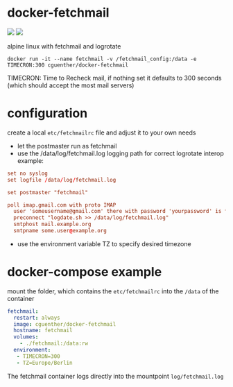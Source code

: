 # docker-fetchmail
[![](https://images.microbadger.com/badges/image/cguenther/docker-fetchmail.svg)](https://microbadger.com/images/cguenther/docker-fetchmail "Get your own image badge on microbadger.com")
[![](https://images.microbadger.com/badges/version/cguenther/docker-fetchmail.svg)](https://microbadger.com/images/cguenther/docker-fetchmail "Get your own version badge on microbadger.com")

alpine linux with fetchmail and logrotate

```
docker run -it --name fetchmail -v /fetchmail_config:/data -e TIMECRON:300 cguenther/docker-fetchmail
```
TIMECRON: Time to Recheck mail, if nothing set it defaults to 300 seconds (which should accept the most mail servers)

# configuration
create a local `etc/fetchmailrc` file and adjust it to your own needs
 - let the postmaster run as fetchmail
 - use the /data/log/fetchmail.log logging path for correct logrotate interop
example:

```conf
set no syslog
set logfile /data/log/fetchmail.log

set postmaster "fetchmail"

poll imap.gmail.com with proto IMAP
  user 'someusername@gmail.com' there with password 'yourpassword' is fetchmail here options ssl
  preconnect "logdate.sh >> /data/log/fetchmail.log"
  smtphost mail.example.org
  smtpname some.user@example.org
```

* use the environment variable TZ to specify desired timezone

# docker-compose example

mount the folder, which contains the `etc/fetchmailrc` into the `/data` of the container

```yml
fetchmail:
  restart: always
  image: cguenther/docker-fetchmail
  hostname: fetchmail
  volumes:
    - ./fetchmail:/data:rw
  environment:
   - TIMECRON=300
   - TZ=Europe/Berlin
```
The fetchmail container logs directly into the mountpoint `log/fetchmail.log`
